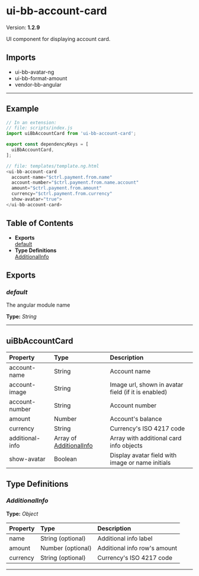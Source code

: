 # ui-bb-account-card


Version: **1.2.9**

UI component for displaying account card.

## Imports

* ui-bb-avatar-ng
* ui-bb-format-amount
* vendor-bb-angular

---

## Example

```javascript
// In an extension:
// file: scripts/index.js
import uiBbAccountCard from 'ui-bb-account-card';

export const dependencyKeys = [
  uiBbAccountCard,
];

// file: templates/template.ng.html
<ui-bb-account-card
  account-name="$ctrl.payment.from.name"
  account-number="$ctrl.payment.from.name.account"
  amount="$ctrl.payment.from.amount"
  currency="$ctrl.payment.from.currency"
  show-avatar="true">
</ui-bb-account-card>
```

## Table of Contents
- **Exports**<br/>    <a href="#default">default</a><br/>
- **Type Definitions**<br/>    <a href="#AdditionalInfo">AdditionalInfo</a><br/>

## Exports

### <a name="default"></a>*default*

The angular module name

**Type:** *String*


---

## uiBbAccountCard


| Property | Type | Description |
| :-- | :-- | :-- |
| account-name | String | Account name |
| account-image | String | Image url, shown in avatar field (if it is enabled) |
| account-number | String | Account number |
| amount | Number | Account's balance |
| currency | String | Currency's ISO 4217 code |
| additional-info | Array of [AdditionalInfo](#AdditionalInfo) | Array with additional card info objects |
| show-avatar | Boolean | Display avatar field with image or name initials |

## Type Definitions


### <a name="AdditionalInfo"></a>*AdditionalInfo*


**Type:** *Object*


| Property | Type | Description |
| :-- | :-- | :-- |
| name | String (optional) | Additional info label |
| amount | Number (optional) | Additional info row's amount |
| currency | String (optional) | Currency's ISO 4217 code |

---
